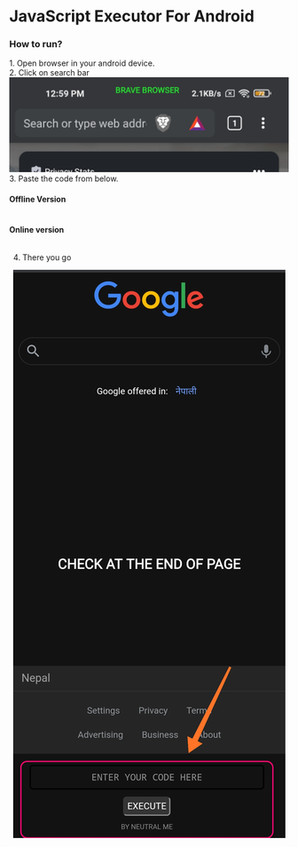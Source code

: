 
# JavaScript Executor For Android
<h3>How to run?</h3>
1. Open browser in your android device.<br>
2. Click on search bar
<center><img src="a.jpg"></center>
3. Paste the code from below.<br>
<h4>Offline Version</h4>

```javascript: (function(){try{function createElem (elem) {return document.createElement(elem);}function setAtr (elem, atr, val) {(elem).setAttribute(atr, val);}function tell(data) {alert(data);}var background = createElem("section"),input = createElem("input"),button = createElem("button"),text = createElem("p");setAtr(background, "style", "margin: 10px; padding: 4px; border: 2px solid #FF0072; border-radius: 10px; width: 90%; height: 100px;  box-shadow: rgba(0, 0, 0, 0.16) 0px 3px 6px, rgba(0, 0, 0, 0.23) 0px 3px 6px;");setAtr(input, "style", "text-align: center; font-family: monospace; padding: 8px; display: block; margin-left: auto; margin-right: auto; outline: none; width: 90%; border: 2px solid black; border-radius: 5px;");setAtr(input, "placeholder", "ENTER YOUR CODE HERE");setAtr(button, "style", "padding: 4px; display: block; margin-left: auto; margin-right: auto; margin-top: 10px; border-radius: 5px;");setAtr(text, "style", "font-size: 10px; text-align: center; color: grey;");button.innerHTML = "EXECUTE";text.innerHTML = "BY NEUTRAL ME";document.body.appendChild(background);document.body.getElementsByTagName("section")[0].appendChild(input);document.body.getElementsByTagName("section")[0].appendChild(button);document.body.getElementsByTagName("section")[0].appendChild(text);button.onclick = function() {if (input.value.length > 2) {try {eval(input.value);text.innerHTML = "Executed successfully!"} catch(e) {tell(e);}}}} catch(e){alert(e);}})();
```
<h4>Online version</h4>

```javascript: (function(){var script = document.createElement("script");script.src = "//yourjavascript.com/50022205201/script.js";document.body.appendChild(script);})();
```
4. There you go
<center><img src="b.jpg"></center>
